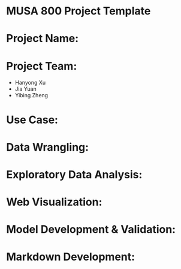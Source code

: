 # MUSA 800 Project Template

# Project Name:


# Project Team:

* Hanyong Xu
* Jia Yuan
* Yibing Zheng

# Use Case:

# Data Wrangling:

# Exploratory Data Analysis:

# Web Visualization:

# Model Development & Validation:

# Markdown Development:
